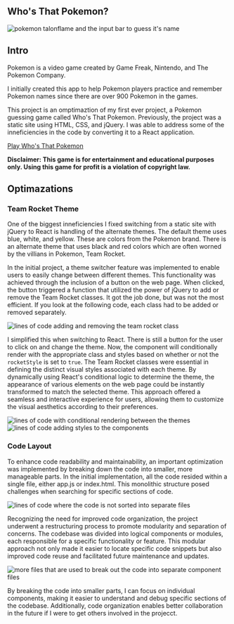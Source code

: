 ## Who's That Pokemon?

![pokemon talonflame and the input bar to guess it's name](https://joshsoave.com/static/media/pokemonV2.d5e39066ba9f9b24139a.png)

## Intro

Pokemon is a video game created by Game Freak, Nintendo, and The Pokemon Company.

I initially created this app to help Pokemon players practice and remember
Pokemon names since there are over 900 Pokemon in the games.

This project is an omptimaztion of my first ever project, a Pokemon guessing game called Who's That Pokemon. Previously, the project was a static site using HTML, CSS, and jQuery. I was able to address some of the inneficiencies in the code by converting it to a React application.

[Play Who's That Pokemon](https://joshspokemongame.com/)

**Disclaimer: This game is for entertainment and educational purposes only. Using this game for profit is a violation of copyright law.**

## Optimazations

### Team Rocket Theme

One of the biggest inneficiencies I fixed switching from a static site with jQuery to React is handling of the alternate themes. The default theme uses blue, white, and yellow. These are colors from the Pokemon brand. There is an alternate theme that uses black and red colors which are often worned by the villians in Pokemon, Team Rocket.

In the initial project, a theme switcher feature was implemented to enable users to easily change between different themes. This functionality was achieved through the inclusion of a button on the web page. When clicked, the button triggered a function that utilized the power of jQuery to add or remove the Team Rocket classes. It got the job done, but was not the most efficient. If you look at the following code, each class had to be added or removed separately.

![lines of code adding and removing the team rocket class](https://i.imgur.com/jtHeZWq.png)

I simplified this when switching to React. There is still a button for the user to click on and change the theme. Now, the component will conditionally render with the appropriate class and styles based on whether or not the `rocketStyle` is set to `true`. The Team Rocket classes were essential in defining the distinct visual styles associated with each theme. By dynamically using React's conditional logic to determine the theme, the appearance of various elements on the web page could be instantly transformed to match the selected theme. This approach offered a seamless and interactive experience for users, allowing them to customize the visual aesthetics according to their preferences.

![lines of code with conditional rendering between the themes](https://i.imgur.com/w8kakY1.png)
![lines of code adding styles to the components](https://i.imgur.com/JotovFt.png)

### Code Layout

To enhance code readability and maintainability, an important optimization was implemented by breaking down the code into smaller, more manageable parts. In the initial implementation, all the code resided within a single file, either app.js or index.html. This monolithic structure posed challenges when searching for specific sections of code.

![lines of code where the code is not sorted into separate files](https://i.imgur.com/KwL0gqe.png)

Recognizing the need for improved code organization, the project underwent a restructuring process to promote modularity and separation of concerns. The codebase was divided into logical components or modules, each responsible for a specific functionality or feature. This modular approach not only made it easier to locate specific code snippets but also improved code reuse and facilitated future maintenance and updates.

![more files that are used to break out the code into separate component files](https://i.imgur.com/rGFwshI.png)

By breaking the code into smaller parts, I can focus on individual components, making it easier to understand and debug specific sections of the codebase. Additionally, code organization enables better collaboration in the future if I were to get others involved in the projecct.
